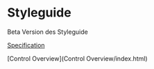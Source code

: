 # Styleguide
Beta Version des Styleguide

[Specification](Specification/index.html)

[Control Overview](Control Overview/index.html)
